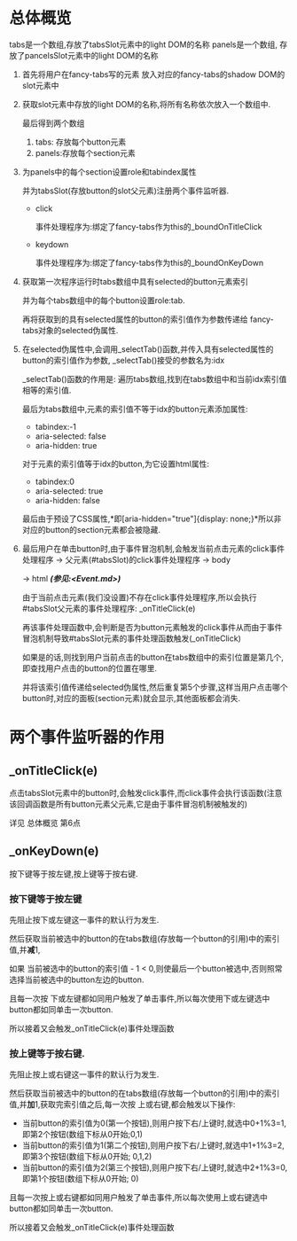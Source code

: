 # 总体概览

tabs是一个数组,存放了tabsSlot元素中的light DOM的名称
panels是一个数组, 存放了pancelsSlot元素中的light DOM的名称

1. 首先将用户在fancy-tabs写的元素 放入对应的fancy-tabs的shadow DOM的slot元素中

2. 获取slot元素中存放的light DOM的名称,将所有名称依次放入一个数组中.

   最后得到两个数组

   1. tabs: 存放每个button元素
   2. panels:存放每个section元素

3. 为panels中的每个section设置role和tabindex属性

   并为tabsSlot(存放button的slot父元素)注册两个事件监听器.

   - click

     事件处理程序为:绑定了fancy-tabs作为this的_boundOnTitleClick

   - keydown

     事件处理程序为:绑定了fancy-tabs作为this的_boundOnKeyDown

4. 获取第一次程序运行时tabs数组中具有selected的button元素索引

   并为每个tabs数组中的每个button设置role:tab.

   再将获取到的具有selected属性的button的索引值作为参数传递给 fancy-tabs对象的selected伪属性.

5. 在selected伪属性中,会调用_selectTab()函数,并传入具有selected属性的button的索引值作为参数, _selectTab()接受的参数名为:idx

   _selectTab()函数的作用是: 遍历tabs数组,找到在tabs数组中和当前idx索引值相等的索引值.

   最后为tabs数组中,元素的索引值不等于idx的button元素添加属性:

   - tabindex:-1
   - aria-selected: false
   - aria-hidden: true

   对于元素的索引值等于idx的button,为它设置html属性:

   - tabindex:0
   - aria-selected: true
   - aria-hidden: false

   最后由于预设了CSS属性,*即[aria-hidden="true"]{display: none;}*所以非对应的button的section元素都会被隐藏.

6. 最后用户在单击button时,由于事件冒泡机制,会触发当前点击元素的click事件处理程序 -> 父元素(#tabsSlot)的click事件处理程序 -> body 

   -> html ***(参见:<Event.md>)***

   由于当前点击元素(我们没设置)不存在click事件处理程序,所以会执行#tabsSlot父元素的事件处理程序: _onTitleClick(e)

   再该事件处理函数中,会判断是否为button元素触发的click事件从而由于事件冒泡机制导致#tabsSlot元素的事件处理函数触发(_onTitleClick)

   如果是的话,则找到用户当前点击的button在tabs数组中的索引位置是第几个,即查找用户点击的button的位置在哪里.

   并将该索引值传递给selected伪属性,然后重复第5个步骤,这样当用户点击哪个button时,对应的面板(section元素)就会显示,其他面板都会消失.

# 两个事件监听器的作用

## _onTitleClick(e)

点击tabsSlot元素中的button时,会触发click事件,而click事件会执行该函数(注意该回调函数是所有button元素父元素,它是由于事件冒泡机制被触发的)

详见 总体概览 第6点

## _onKeyDown(e)

按下键等于按左键,按上键等于按右键.

### 按下键等于按左键

先阻止按下或左键这一事件的默认行为发生.

然后获取当前被选中的button的在tabs数组(存放每一个button的引用)中的索引值,并**减**1,

如果 当前被选中的button的索引值 - 1 < 0,则使最后一个button被选中,否则照常选择当前被选中的button左边的button.

且每一次按 下或左键都如同用户触发了单击事件,所以每次使用下或左键选中button都如同单击一次button.

所以接着又会触发_onTitleClick(e)事件处理函数

### 按上键等于按右键.

先阻止按上或右键这一事件的默认行为发生.

然后获取当前被选中的button的在tabs数组(存放每一个button的引用)中的索引值,并**加**1,获取完索引值之后,每一次按 上或右键,都会触发以下操作:

- 当前button的索引值为0(第一个按钮),则用户按下右/上键时,就选中0+1%3=1,即第2个按钮(数组下标从0开始;0,1)
- 当前button的索引值为1(第二个按钮),则用户按下右/上键时,就选中1+1%3=2,即第3个按钮(数组下标从0开始; 0,1,2)
- 当前button的索引值为2(第三个按钮),则用户按下右/上键时,就选中2+1%3=0,即第1个按钮(数组下标从0开始; 0)

且每一次按上或右键都如同用户触发了单击事件,所以每次使用上或右键选中button都如同单击一次button.

所以接着又会触发_onTitleClick(e)事件处理函数

